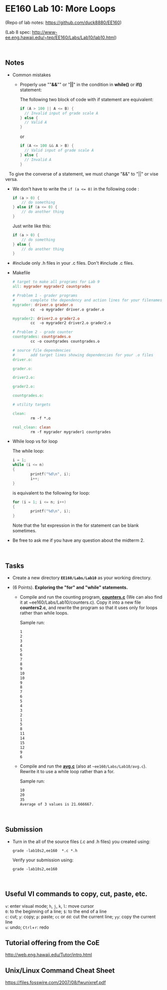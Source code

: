 # EE160 Lab 10: More Loops 

(Repo of lab notes: <https://github.com/duck8880/EE160>)

(Lab 8 spec: <http://www-ee.eng.hawaii.edu/~tep/EE160/Labs/Lab10/lab10.html>)

​     

## Notes

- Common mistakes

  - Properly use ""**&&**"" or "**||**" in the condition in **while()** or **if()** statement: 
  
    The following two block of code with if statement are equivalent: 

    ```c
    if (A > 100 || A <= B) { 
      // Invalid input of grade scale A 
    } else {
      // Valid A
    }
    ```
    or
    ```c
    if (A <= 100 && A > B) { 
      // Valid input of grade scale A 
    } else {
      // Invalid A
    }
    ```
    
    To give the converse of a statement, we must change "&&" to "||" or vise versa.

  - We don't have to write the `if (a <= 0)` in the following code : 

     ```c
     if (a > 0) {
         // do something
     } else if (a <= 0) {
         // do another thing
     }
     ```
     Just write like this:

     ```c
     if (a > 0) {
         // do something
     } else {
         // do another thing
     }
     ```
     
  - \#include only .h files in your .c files. Don't \#include .c files.

  - Makefile

    ```makefile
    # target to make all programs for Lab 9
    all: mygrader mygrader2 countgrades
    
    # Problem 1 - grader programs
    #       complete the dependency and action lines for your filenames
    mygrader: driver.o grader.o
            cc  -o mygrader driver.o grader.o
    
    mygrader2: driver2.o grader2.o
            cc  -o mygrader2 driver2.o grader2.o
    
    # Problem 2 - grade counter
    countgrades: countgrades.o
            cc -o countgrades countgrades.o
    
    # source file dependencies
    #       add target lines showing dependencies for your .o files
    driver.o:
    
    grader.o:
    
    driver2.o:
    
    grader2.o:
    
    countgrades.o:
    
    # utility targets
    
    clean:
            rm -f *.o
    
    real_clean: clean
            rm -f mygrader mygrader1 countgrades

    ```
    
- While loop vs for loop
    
  The while loop:
  ```c
  i = 1;
  while (i <= n)
  { 
          printf("%d\n", i);
          i++;
  }
  ```
  
  is equivalent to the following for loop:
  ```c
  for (i = 1; i <= n; i++)
  {
          printf("%d\n", i);
  }
  ```
  
  Note that the 1st expression in the for statement can be blank sometimes.

- Be free to ask me if you have any question about the midterm 2.


​     

## Tasks

- Create a new directory **`EE160/Labs/Lab10`** as your working directory.

- (6 Points). **Exploring the "for" and "while" statements.**

  - Compile and run the counting program, [**counters.c**](http://www-ee.eng.hawaii.edu/~tep/EE160/Labs/Lab10/counters.c) (We can also find it at ~ee160/Labs/Lab10/counters.c). Copy it into a new file **counters2.c**, and rewrite the program so that it uses only for loops rather than while loops.
  
    Sample run:
    ```bash
    1
    2
    3
    4
    5
    6
    7
    8
    9
    10
    10
    9
    8
    7
    6
    5
    4
    3
    2
    1
    5
    8
    11
    14
    15
    12
    9
    6
    ```
    
  - Compile and run the [**avg.c**](http://www-ee.eng.hawaii.edu/~tep/EE160/Labs/Lab10/avg.c) (also at `~ee160/Labs/Lab10/avg.c`). Rewrite it to use a while loop rather than a for.
  
    Sample run:
    ```bash
    10
    20
    35
    Average of 3 values is 21.666667.
    ````

     ​




## Submission

- Turn in the all of the source files (.c and .h files) you created using:

  `grade -lab10s2,ee160  *.c *.h`  

  Verify your submission using:

  `grade -lab10s2,ee160`  


   ​

## Useful VI commands to copy, cut, paste, etc.

  `v`: enter visual mode;    `h`, `j`, `k`, `l`: move cursor  
  `0`: to the beginning of a line;    `$`: to the end of a line  
  `c`: cut;    `y`: copy;    `p`: paste;    `cc` or `dd`: cut the current line;    `yy`: copy the current line  
  `u`: undo;    `Ctrl`+`r`: redo

## Tutorial offering from the CoE

<http://web.eng.hawaii.edu/Tutor/intro.html>

## Unix/Linux Command Cheat Sheet

<https://files.fosswire.com/2007/08/fwunixref.pdf>
